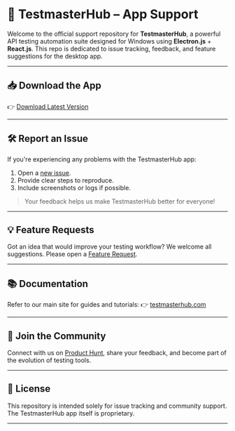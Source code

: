 # 🧪 TestmasterHub – App Support

Welcome to the official support repository for **TestmasterHub**, a powerful API testing automation suite designed for Windows using **Electron.js** + **React.js**. This repo is dedicated to issue tracking, feedback, and feature suggestions for the desktop app.

---

## 📥 Download the App

👉 [Download Latest Version](https://testmasterhub.com/download)

---

## 🛠️ Report an Issue

If you're experiencing any problems with the TestmasterHub app:

1. Open a [new issue](https://github.com/your-org/testmasterhub-support/issues/new).
2. Provide clear steps to reproduce.
3. Include screenshots or logs if possible.

> Your feedback helps us make TestmasterHub better for everyone!

---

## 💡 Feature Requests

Got an idea that would improve your testing workflow? We welcome all suggestions. Please open a [Feature Request](https://github.com/your-org/testmasterhub-support/issues/new?labels=enhancement&template=feature_request.md).

---

## 📚 Documentation

Refer to our main site for guides and tutorials:
👉 [testmasterhub.com](https://testmasterhub.com)

---

## 🙌 Join the Community

Connect with us on [Product Hunt](https://www.producthunt.com/products/testmasterhub), share your feedback, and become part of the evolution of testing tools.

---

## 📜 License

This repository is intended solely for issue tracking and community support. The TestmasterHub app itself is proprietary.

---

